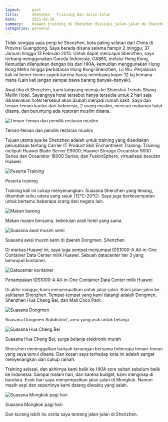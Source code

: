 ```yaml
---
layout:     post
title:      Shenzhen - Training dan Jalan-Jalan
date:       2015-02-20
summary:    Huawei training di Shenzhen disisipi jalan-jalan di Shenzhen dan Hongkong
categories: personal
---
```


Tidak sengaja saya pergi ke Shenzhen, kota paling selatan dari China di Provinsi Guangdong. Saya berada disana selama hampir 2 minggu, 31 Januari hingga 13 Februari 2015. Untuk dapat mencapai Shenzhen, saya terbang menggunakan Garuda Indonesia, GA860, melalui Hong Kong, Kemudian dilanjutkan dengan bis dari HKIA, kemudian menggunakan Hong Kong Metro hingga perbatasan Hong Kong-Shenzhen, Lo Wu. Perjalanan kali ini bener-bener capek karena harus membawa koper 12 kg kemana-mana (Lain kali jangan sampai bawa barang banyak-banyak).

Awal tiba di Shenzhen, kami langsung menuju ke Shanshui Trends Shang Meilin Hotel. Sayangnya hotel tersebut hanya tersedia untuk 2 hari saja dikarenakan hotel tersebut akan diubah menjadi rumah sakit. Saya dan teman-teman kantor dari Indonesia, 2 orang muslim, mencari makanan halal disana, dan beruntung ada restoran muslim disana.

![Teman-teman dan pemilik restoran muslim](http://sapikuda.com/images/posts/2015-02-20-shenzhen-training-jalan-jalan/20150201_204742.jpg)

Teman-teman dan pemilik restoran muslim


Tujuan utama aya ke Shenzhen adalah untuk training yang disediakan perusahaan tentang Carrier IT Product Skill Enchantment Training. Training meliputi Huawei Blade Server E9000; Huawei Storage Oceanstor 9000 Series dan Oceanstor 18000 Series; dan FusionSphere, virtualisasi besutan Huawei.

![Peserta Training](http://sapikuda.com/images/posts/2015-02-20-shenzhen-training-jalan-jalan/DSC03480.jpg)

Peserta training

Training kali ini cukup menyenangkan. Suasana Shenzhen yang tenang, ditambah suhu udara yang sejuk (12°C-20°C). Saya juga berkesempatan untuk bertemu beberapa orang dari negara lain. 

![Makan bareng](http://sapikuda.com/images/posts/2015-02-20-shenzhen-training-jalan-jalan/DSC_1913.JPG)

Makan malam bersama, kebetulan arah hotel yang sama.

![Suasana awal musim semi](http://sapikuda.com/images/posts/2015-02-20-shenzhen-training-jalan-jalan/IMAG2372.jpg)

Suasana awal musim semi di daerah Dongmen, Shenzhen

Di markas Huawei ini, saya juga sempat menjumpai IDS1000-A All-in-One Container Data Center milik Huawei. Sebuah datacenter tier 3 yang berwujud kontainer.

![Datacenter kontainer](http://sapikuda.com/images/posts/2015-02-20-shenzhen-training-jalan-jalan/IMAG2335.jpg)

Penampakan IDS1000-A All-in-One Container Data Center milik Huawei

Di akhir minggu, kami menyempatkan untuk jalan-jalan. Kami jalan-jalan ke sekitaran Shenzhen. Tempat-tempat yang kami datangi adalah Dongmen, Shenzhen Hua Cheng Bei, dan Mall Coco Park.

![Suasana Dongmen](http://sapikuda.com/images/posts/2015-02-20-shenzhen-training-jalan-jalan/IMAG2374.jpg)

Suasana Dongmen Subdistrict, area yang asik untuk belanja

![Suasana Hua Cheng Bei](http://sapikuda.com/images/posts/2015-02-20-shenzhen-training-jalan-jalan/IMAG2397.jpg)

Suasana  Hua Cheng Bei, surga belanja elektronik murah

Shenzhen meninggalkan banyak kenangan bersama beberapa teman-teman yang saya temui disana. Dan kesan saya terhadap kota ini adalah sangat menyenangkan dan cukup ramah.

Training selesai, dan akhirnya kami balik ke HKIA sore sehari sebelum balik ke Indonesia. Sampai malam hari, dan karena budget, kami menginap di bandara. Esok hari saya menyempatkan jalan-jalan di Mongkok. Namun masih sepi dan sepertinya kami datang diwaktu yang salah.

![Suasana Mongkok pagi hari](http://sapikuda.com/images/posts/2015-02-20-shenzhen-training-jalan-jalan/IMAG2431.jpg)

Suasana Mongkok pagi hari

Dan kurang lebih itu cerita saya tentang jalan-jalan di Shenzhen.